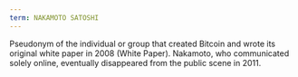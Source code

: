 ```yaml
---
term: NAKAMOTO SATOSHI
---
```


Pseudonym of the individual or group that created Bitcoin and wrote its original white paper in 2008 (White Paper). Nakamoto, who communicated solely online, eventually disappeared from the public scene in 2011.